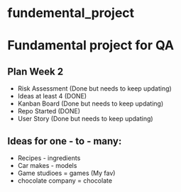 # fundemental_project
# Fundamental project for QA


## Plan Week 2

* Risk Assessment (Done but needs to keep updating)
* Ideas at least 4 (DONE)
* Kanban Board (Done but needs to keep updating)
* Repo Started (DONE)
* User Story (Done but needs to keep updating)

## Ideas for one - to - many:

* Recipes - ingredients
* Car makes - models
* Game studioes = games (My fav)
* chocolate company = chocolate




